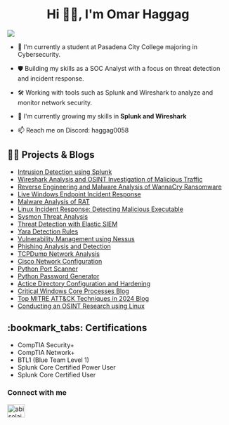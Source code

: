 <h1 align="center">Hi 👋🏽, I'm Omar Haggag</h1>
<a href="https://www.linkedin.com/in/omar-haggag-18622a1b1/"><img src="https://img.shields.io/badge/-LinkedIn-0072b1?&style=for-the-badge&logo=linkedin&logoColor=white" /></a>


- 🤺 I'm currently a student at Pasadena City College majoring in Cybersecurity.
 
- 🛡️ Building my skills as a SOC Analyst with a focus on threat detection and incident response.
 
- 🛠️ Working with tools such as Splunk and Wireshark to analyze and monitor network security.
  
- 🌱 I'm currently growing my skills in **Splunk and Wireshark**
  
- 📫 Reach me on Discord: haggag0058
  
  
<h2>👨‍💻 Projects & Blogs</h2>

- [Intrusion Detection using Splunk](https://medium.com/@omhg22/intrusion-detection-using-splunk-530567348385)
- [Wireshark Analysis and OSINT Investigation of Malicious Traffic](https://github.com/Haggag-22/Wireshark-Network-Traffic-Analysis)
- [Reverse Engineering and Malware Analysis of WannaCry Ransomware](https://medium.com/@omhg22/wannacry-ransomware-reverse-engineering-and-malware-analysis-b425b9f21215)
- [Live Windows Endpoint Incident Response](https://medium.com/@omhg22/live-windows-endpoint-incident-response-detecting-and-removing-persistence-mechanisms-62ed2fb15439)
- [Malware Analysis of RAT](https://medium.com/@omhg22/malware-analysis-of-a-rat-static-and-dynamic-techniques-a386323e7b0d)
- [Linux Incident Response: Detecting Malicious Executable](https://medium.com/@omhg22/incident-response-investigating-a-compromised-linux-server-f4b1753d0a16)
- [Sysmon Threat Analysis](https://medium.com/@omhg22/monitoring-malicious-activities-with-sysmon-42f7da02d4e7)
- [Threat Detection with Elastic SIEM](https://medium.com/@omhg22/threat-detection-with-elastic-5c179fa4c7fe)
- [Yara Detection Rules](https://github.com/Haggag-22/Yara_Malware_Detection_Rules)
- [Vulnerability Management using Nessus](https://medium.com/@omhg22/vulnerability-management-of-metasploitable-vm-using-nessus-ddb04fa0d17e)
- [Phishing Analysis and Detection](https://medium.com/@omhg22/phishing-analysis-and-detection-07de5dbee413)
- [TCPDump Network Analysis](https://medium.com/@omhg22/analyzing-network-traffic-with-tcpdump-cce501d08254)
- [Cisco Network Configuration](https://github.com/Haggag-22/Cisco_Network_Configuration/blob/main/Networking.pkt)
- [Python Port Scanner](https://github.com/Haggag-22/python_PortScanner/blob/main/Port%20Scanner.py)
- [Python Password Generator](https://github.com/Haggag-22/python_PasswordGenerator/blob/main/Password%20Generator.py)
- [Actice Directory Configuration and Hardening](https://medium.com/@omhg22/active-directory-configuration-and-hardening-c1db7cb2e358)
- [Critical Windows Core Processes Blog](https://medium.com/@omhg22/critical-windows-core-processes-1a104463cf20)
- [Top MITRE ATT&CK Techniques in 2024 Blog](https://medium.com/@omhg22/top-mitre-att-ck-techniques-in-2024-a0bf35260c4e)
- [Conducting an OSINT Research using Linux](https://medium.com/@omhg22/conducting-an-osint-research-1536dab52f44)
  


<h2>:bookmark_tabs: Certifications</h2>

- CompTIA Security+
- CompTIA Network+
- BTL1 (Blue Team Level 1)
- Splunk Core Certified Power User
- Splunk Core Certified User

<h3 align="left">Connect with me</h3>
<p align="left">
<a href="https://www.linkedin.com/in/omar-haggag-18622a1b1/" target="blank"><img align="center" src="https://raw.githubusercontent.com/rahuldkjain/github-profile-readme-generator/master/src/images/icons/Social/linked-in-alt.svg" alt="abisolajohnson" height="30" width="40" /></a>
